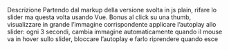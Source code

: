 Descrizione
Partendo dal markup della versione svolta in js plain, rifare lo slider ma questa volta usando Vue.
Bonus
al click su una thumb, visualizzare in grande l’immagine corrispondente
applicare l’autoplay allo slider: ogni 3 secondi, cambia immagine automaticamente
quando il mouse va in hover sullo slider, bloccare l’autoplay e farlo riprendere quando esce
